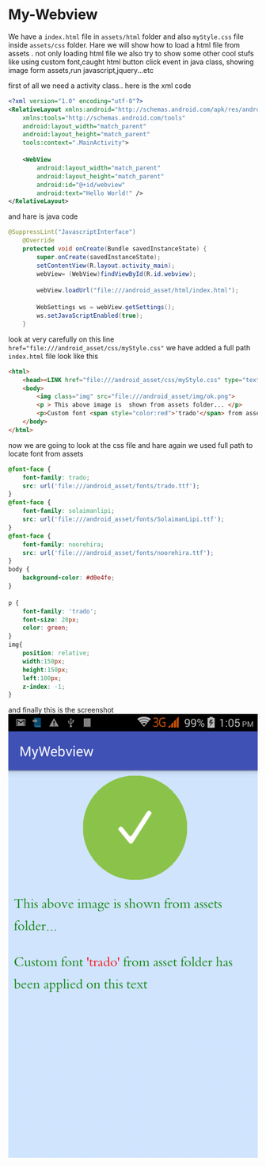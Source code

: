 # My-Webview
We have a ``` index.html ``` file in ```assets/html``` folder and also ```myStyle.css``` file inside ```assets/css``` folder. Hare we will show how to load a html file from assets . not only loading html file we also try to show some other cool stufs like using custom font,caught html button click event in java class, showing image form assets,run javascript,jquery...etc

first of all we need a activity class.. here is the xml code
``` xml
<?xml version="1.0" encoding="utf-8"?>
<RelativeLayout xmlns:android="http://schemas.android.com/apk/res/android"
    xmlns:tools="http://schemas.android.com/tools"
    android:layout_width="match_parent"
    android:layout_height="match_parent"
    tools:context=".MainActivity">

    <WebView
        android:layout_width="match_parent"
        android:layout_height="match_parent"
        android:id="@+id/webview"
        android:text="Hello World!" />
</RelativeLayout>

```
and hare is java code
``` java
@SuppressLint("JavascriptInterface")
    @Override
    protected void onCreate(Bundle savedInstanceState) {
        super.onCreate(savedInstanceState);
        setContentView(R.layout.activity_main);
        webView= (WebView)findViewById(R.id.webview);
        
        webView.loadUrl("file:///android_asset/html/index.html");

        WebSettings ws = webView.getSettings();
        ws.setJavaScriptEnabled(true);
    }
```

look at very carefully on this line ```href="file:///android_asset/css/myStyle.css"``` we have added a full path
```index.html``` file look like this
``` html
<html>
    <head><LINK href="file:///android_asset/css/myStyle.css" type="text/css" rel="stylesheet"/></head>
    <body>
        <img class="img" src="file:///android_asset/img/ok.png">
        <p > This above image is  shown from assets folder... </p>
        <p>Custom font <span style="color:red">'trado'</span> from asset folder has been applied on this text</p>
    </body>
</html>
```
now we are going to look at the css file and hare again we used full path to locate font from assets 

```css
@font-face {
    font-family: trado;
    src: url('file:///android_asset/fonts/trado.ttf');
}
@font-face {
    font-family: solaimanlipi;
    src: url('file:///android_asset/fonts/SolaimanLipi.ttf');
}
@font-face {
    font-family: noorehira;
    src: url('file:///android_asset/fonts/noorehira.ttf');
}
body {
    background-color: #d0e4fe;
}

p {
    font-family: 'trado';
    font-size: 20px;
    color: green;
}
img{
    position: relative;
    width:150px;
    height:150px;
    left:100px;
    z-index: -1;
}

```
and finally this is the screenshot 
![ok](https://github.com/Jolpai/My-Webview/blob/master/img/htm_css_2015-12-08-13-05-25.png)
